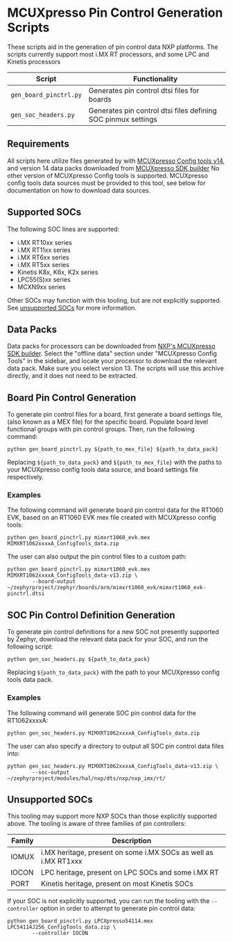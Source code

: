 # MCUXpresso Pin Control Generation Scripts

These scripts aid in the generation of pin control data NXP platforms. The
scripts currently support most i.MX RT processors, and some LPC and Kinetis
processors

| Script                     | Functionality                               |
| -------------------------- | ------------------------------------------- |
| `gen_board_pinctrl.py`     | Generates pin control dtsi files for boards |
| `gen_soc_headers.py`       | Generates pin control dtsi files defining SOC pinmux settings |

## Requirements

All scripts here utilize files generated by with [MCUXpresso Config
tools v14](https://www.nxp.com/design/software/development-software/mcuxpresso-software-and-tools-/mcuxpresso-config-tools-pins-clocks-peripherals:MCUXpresso-Config-Tools),
and version 14 data packs downloaded from
[MCUXpresso SDK builder](https://mcuxpresso.nxp.com/en/select_config_tools_data)
No other version of MCUXpresso Config tools is supported.
MCUXpresso config tools data sources must be provided to this tool, see below
for documentation on how to download data sources.


## Supported SOCs

The following SOC lines are supported:
- i.MX RT10xx series
- i.MX RT11xx series
- i.MX RT6xx series
- i.MX RT5xx series
- Kinetis K8x, K6x, K2x series
- LPC55(S)xx series
- MCXN9xx series

Other SOCs may function with this tooling, but are not explicitly supported.
See [unsupported SOCs](#unsupported-socs) for more information.

## Data Packs
Data packs for processors can be downloaded from
[NXP's MCUXpresso SDK builder](https://mcuxpresso.nxp.com/en/select-config-tools-data).
Select the "offline data"
section under "MCUXpresso Config Tools" in the sidebar, and locate your
processor to download the relevant data pack. Make sure you select version 13.
The scripts will use this archive directly, and it does not need to be extracted.

## Board Pin Control Generation

To generate pin control files for a board, first generate a board settings file,
(also known as a MEX file) for the specific board. Populate board level
functional groups with pin control groups. Then, run the following command:

```
python gen_board_pinctrl.py ${path_to_mex_file} ${path_to_data_pack}
```

Replacing `${path_to_data_pack}` and `${path_to_mex_file}` with the paths to
your MCUXpresso config tools data source, and board settings file respectively.

### Examples

The following command will generate board pin control data for the
RT1060 EVK, based on an RT1060 EVK mex file created with MCUXpresso config
tools:

```
python gen_board_pinctrl.py mimxrt1060_evk.mex MIMXRT1062xxxxA_ConfigTools_data.zip
```

The user can also output the pin control files to a custom path:
```
python gen_board_pinctrl.py mimxrt1060_evk.mex MIMXRT1062xxxxA_ConfigTools_data-v13.zip \
        --board-output ~/zephyrproject/zephyr/boards/arm/mimxrt1060_evk/mimxrt1060_evk-pinctrl.dtsi
```

## SOC Pin Control Definition Generation

To generate pin control definitions for a new SOC not presently supported by
Zephyr, download the relevant data pack for your SOC, and run the following
script:

```
python gen_soc_headers.py ${path_to_data_pack}
```

Replacing `${path_to_data_pack}` with the path to your MCUXpresso config tools
data pack.


### Examples

The following command will generate SOC pin control data for the RT1062xxxxA:

```
python gen_soc_headers.py MIMXRT1062xxxxA_ConfigTools_data.zip
```

The user can also specify a directory to output all SOC pin control data
files into:

```
python gen_soc_headers.py MIMXRT1062xxxxA_ConfigTools_data-v13.zip \
        --soc-output ~/zephyrproject/modules/hal/nxp/dts/nxp/nxp_imx/rt/
```

## Unsupported SOCs

This tooling may support more NXP SOCs than those explicitly supported
above. The tooling is aware of three families of pin controllers:

| Family    | Description                                                     |
| --------- | --------------------------------------------------------------- |
| IOMUX     | i.MX heritage, present on some i.MX SOCs as well as i.MX RT1xxx |
| IOCON     | LPC heritage, present on LPC SOCs and some i.MX RT              |
| PORT      | Kinetis heritage, present on most Kinetis SOCs                  |


If your SOC is not explicitly supported, you can run the tooling with
the `--controller` option in order to attempt to generate pin control data:

```
python gen_board_pinctrl.py LPCXpresso54114.mex LPC54114J256_ConfigTools_data.zip \
        --controller IOCON
```

